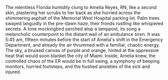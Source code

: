 The relentless Florida humidity clung to Amelia Reyes, RN, like a second skin, plastering her scrubs to her back as she hurried across the shimmering asphalt of the Memorial West Hospital parking lot.  Palm trees swayed languidly in the pre-dawn haze, their fronds rustling like whispered secrets.  A lone mockingbird perched atop a lamppost, its song a melancholic counterpoint to the distant wail of an ambulance siren.  It was 5:45 am, fifteen minutes before the start of Amelia's shift in the Emergency Department, and already the air thrummed with a familiar, chaotic energy.  The sky, a bruised canvas of purple and orange, hinted at the oppressive heat that would soon blanket the city of Miami.  Inside, Amelia knew, the controlled chaos of the ER would be in full swing, a symphony of beeping monitors, hurried footsteps, and the hushed anxieties of the sick and injured.
